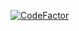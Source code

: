 [![CodeFactor](https://www.codefactor.io/repository/github/itorrente99/bdo-enhancement-stuff/badge/main)](https://www.codefactor.io/repository/github/itorrente99/bdo-enhancement-stuff/overview/main)
